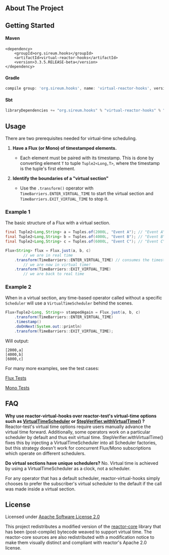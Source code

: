 <!-- ABOUT THE PROJECT -->
## About The Project



<!-- GETTING STARTED -->
## Getting Started

#### Maven
```maven
<dependency>
    <groupId>org.sireum.hooks</groupId>
    <artifactId>virtual-reactor-hooks</artifactId>
    <version>3.3.5.RELEASE-beta</version>
</dependency>
```

#### Gradle
```gradle
compile group: 'org.sireum.hooks', name: 'virtual-reactor-hooks', version: '3.3.5.RELEASE-beta'
```

#### Sbt
```sbt
libraryDependencies += "org.sireum.hooks" % "virtual-reactor-hooks" % "3.3.5.RELEASE-beta"
```

<!-- USAGE EXAMPLES -->
## Usage

There are two prerequisites needed for virtual-time scheduling.
1. **Have a Flux (or Mono) of timestamped elements.**
    * Each element must be paired with its timestamp. This is done by converting element `T` to tuple `Tuple2<Long,T>`, 
    where the timestamp is the tuple's first element.
    
2. **Identify the boundaries of a "virtual section"**
    * Use the `.transform()` operator with `TimeBarriers.ENTER_VIRTUAL_TIME` to start the virtual section and 
    `TimeBarriers.EXIT_VIRTUAL_TIME` to stop it.

### Example 1
The basic structure of a Flux with a virtual section.
```java
final Tuple2<Long,String> a = Tuples.of(2000L, "Event A"); // "Event A" occurs at 2 sec
final Tuple2<Long,String> b = Tuples.of(4000L, "Event B"); // "Event B" occurs at 4 sec
final Tuple2<Long,String> c = Tuples.of(6000L, "Event C"); // "Event C" occurs at 6 sec

Flux<String> flux = Flux.just(a, b, c)
        // we are in real time
    .transform(TimeBarriers::ENTER_VIRTUAL_TIME) // consumes the timestamps
        // we are now in virtual time!
    .transform(TimeBarriers::EXIT_VIRTUAL_TIME)
        // we are back to real time
```

### Example 2
When in a virtual section, any time-based operator called without a specific `Scheduler` will use a `VirtualTimeScheduler` behind the scenes.
```java
Flux<Tuple2<Long, String>> stampedAgain = Flux.just(a, b, c)
    .transform(TimeBarriers::ENTER_VIRTUAL_TIME)
    .timestamp()
    .doOnNext(System.out::println)
    .transform(TimeBarriers::EXIT_VIRTUAL_TIME);
```
Will output:
```
[2000,a]
[4000,b]
[6000,c]
```

For many more examples, see the test cases:

[Flux Tests](src/test/java/org/sireum/hooks/FluxHooksTest.java)

[Mono Tests](src/test/java/org/sireum/hooks/MonoHooksTest.java)

<!-- FAQ -->
## FAQ

**Why use reactor-virtual-hooks over reactor-test's virtual-time options such as
[VirtualTimeScheduler](https://projectreactor.io/docs/test/release/api/reactor/test/scheduler/VirtualTimeScheduler.html)
or
[StepVerifier.withVirtualTime()](https://projectreactor.io/docs/test/release/api/reactor/test/StepVerifier.html#withVirtualTime-java.util.function.Supplier-)
?**
Reactor-test's virtual time options require users manually advance the virtual time forward. Additionally, some
operators work on a particular scheduler by default and thus exit virtual time. StepVerifier.withVirtualTime() fixes
this by injecting a VirtualTimeScheduler into all Scheduler factories, but this strategy doesn't work for concurrent 
Flux/Mono subscriptions which operate on different schedulers.

**Do virtual sections have unique schedulers?** No. Virtual time is achieved by using a VirtualTimeScheduler as a
clock, not a scheduler.

For any operator that has a default scheduler, reactor-virtual-hooks
simply chooses to prefer the subscriber's virtual scheduler to the default if the call was made inside a virtual 
section.

<!-- LICENSE -->
## License
Licensed under [Apache Software License 2.0](www.apache.org/licenses/LICENSE-2.0)

This project redistributes a modified version of the 
[reactor-core](https://github.com/reactor/reactor-core/blob/master/README.md) library that has been (post-compile)
bytecode weaved to support virtual time. The reactor-core sources are also redistributed with 
a modification notice to make them visually distinct and compliant with reactor's Apache 2.0 license.